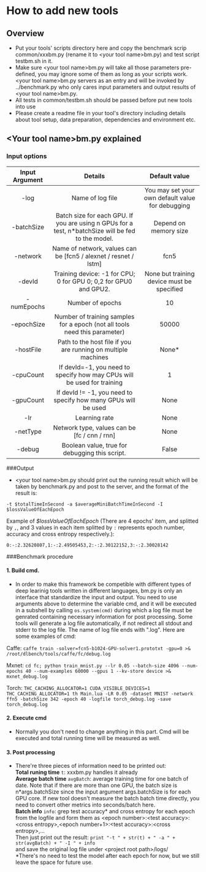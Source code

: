 # How to add new tools #
## Overview
-  Put your tools' scripts directory here and copy the benchmark scrip  common/xxxbm.py (rename it to \<your tool name\>bm.py) and test script testbm.sh in it.
-  Make sure \<your tool name>bm.py will take all those parameters pre-defined, you may ignore some of them as long as your scripts work. \<your tool name>bm.py servers as an entry and will be invoked by ../benchmark.py who only cares input parameters and output results of \<your tool name>bm.py.
-  All tests in common/testbm.sh should be passed before put new tools into use
-  Please create a readme file in your tool's directory including details about tool setup, data preparation, dependencies and environment etc.   

## \<Your tool name>bm.py explained   

### Input options   

| Input Argument |                                               Details                                              |                   Default value                  |
|:--------------:|:--------------------------------------------------------------------------------------------------:|:------------------------------------------------:|
|      -log      | Name of log file                                                                                   | You may set your own default value for debugging |
|   -batchSize   | Batch size for each GPU. If you are using n GPUs for a test, n*batchSize will be fed to the model. | Depend on memory size                            |
|    -network    | Name of network, values can be [fcn5 / alexnet / resnet / lstm]                                    | fcn5                                             |
|     -devId     | Training device: -1 for CPU; 0 for GPU 0; 0,2 for GPU0 and GPU2.                                   | None but training device must be specified              |
|   -numEpochs   | Number of epochs                                                                                   | 10                                               |
|   -epochSize   | Number of training samples for a epoch (not all tools need this parameter)                          | 50000                                            |
|    -hostFile   | Path to the host file if you are running on multiple machines                                      | None*                                            |
|    -cpuCount   | If devId=-1, you need to specify how may CPUs will be used for training                            | 1                                                |
|    -gpuCount   | If devId != -1, you need to specify how many GPUs will be used                                     | None                                             |
|       -lr      | Learning rate                                                                                      | None                                             |
|    -netType    | Network type, values can be [fc / cnn / rnn]                                                       | None                                             |
|     -debug     | Boolean value, true for debugging this script.                                                     | False                                            |
###Output
-  \<your tool name>bm.py should print out the running result which will be taken by benchmark.py and post to the server, and the format of the result is:
```
-t $totalTimeInSecond -a $averageMiniBatchTimeInSecond -I $lossValueOfEachEpoch
```
Example of *$lossValueOfEachEpoch* (There are 4 epochs' item, and splitted by `,`, and 3 values in each item splitted by `:` represents epoch number, accuracy and cross entropy respectively.):
```
0:-:2.32620807,1:-:2.49505453,2:-:2.30122152,3:-:2.30028142
```
###Benchmark procedure
#### 1. Build cmd.

- In order to make this framework be competible with different types of deep learinig tools written in different languages, <tool>bm.py is only an interface that standardize the input and output. You need to use arguments above to determine the variable cmd, and it will be executed in a subshell by calling `os.system(cmd)` during which a log file must be genrated containing necessary information for post processing. Some tools will generate a log file automatically, if not redirect all stdout and stderr to the log file. The name of log file ends with ".log". Here are some examples of cmd:   

Caffe: `caffe train -solver=fcn5-b1024-GPU-solver1.prototxt -gpu=0 >& /root/dlbench/tools/caffe/fc/debug.log`   

Mxnet: `cd fc; python train_mnist.py --lr 0.05 --batch-size 4096 --num-epochs 40 --num-examples 60000 --gpus 1 --kv-store device >& mxnet_debug.log`

Torch: `THC_CACHING_ALLOCATOR=1 CUDA_VISIBLE_DEVICES=1 THC_CACHING_ALLOCATOR=1 th Main.lua -LR 0.05 -dataset MNIST -network ffn5 -batchSize 342 -epoch 40 -logfile torch_debug.log -save torch_debug.log`    

#### 2. Execute cmd    
- Normally you don't need to change anything in this part. Cmd will be executed and total running time will be measured as well.   

#### 3. Post processing    
- There're three pieces of information need to be printed out:   
**Total runing time** `t`: xxxbm.py handles it already   
**Average batch time** `avgBatch`: average training time for one batch of date. Note that if there are more than one GPU, the batch size is n\*args.batchSize since the input argument args.batchSize is for each GPU core. If new tool doesn't measure the batch batch time directly, you need to convert other metrics into seconds/batch here.   
**Batch info** `info`: grep test accuracy\* and cross entropy for each epoch from the logfile and form them as \<epoch number>:\<test accuracy>:\<cross entropy>,\<epoch number+1>:\<test accuracy>:\<cross entropy>,...   
Then just print out the result: `print "-t " + str(t) + " -a " + str(avgBatch) + " -I " + info`   
and save the original log file under \<project root path>/logs/    
*There's no need to test the model after each epoch for now, but we still leave the space for future use.
